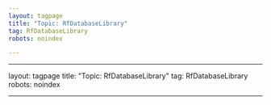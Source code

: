 ```yaml
---
layout: tagpage
title: "Topic: RfDatabaseLibrary"
tag: RfDatabaseLibrary
robots: noindex

---
```

---
layout: tagpage
title: "Topic: RfDatabaseLibrary"
tag: RfDatabaseLibrary
robots: noindex

---

